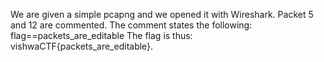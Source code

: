 We are given a simple pcapng and we opened it with Wireshark. Packet 5 and 12 are commented. The
comment states the following:
flag==packets_are_editable
The flag is thus: vishwaCTF{packets_are_editable}.

